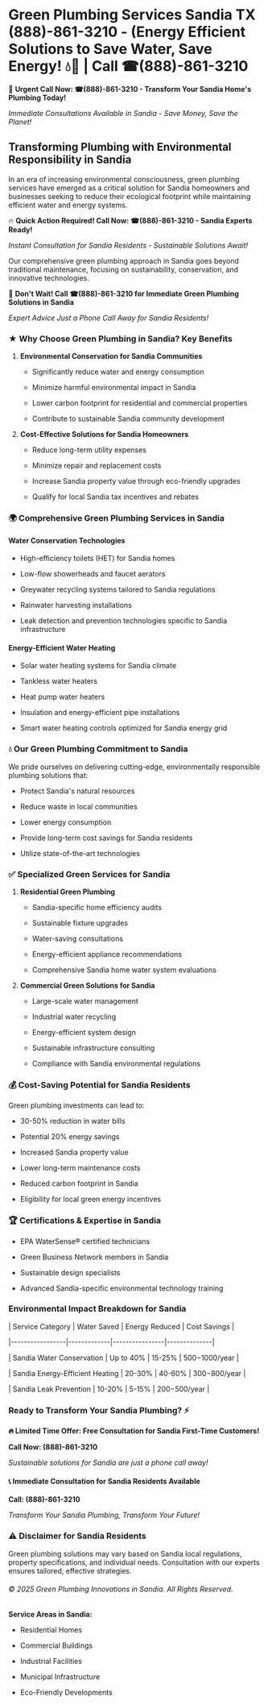 # Green Plumbing Services Sandia TX (888)-861-3210 - (Energy Efficient Solutions to Save Water, Save Energy! 💧🌿 | Call ☎(888)-861-3210

🚨 **Urgent Call Now: ☎(888)-861-3210 - Transform Your Sandia Home's Plumbing Today!**
*Immediate Consultations Available in Sandia - Save Money, Save the Planet!*

## Transforming Plumbing with Environmental Responsibility in Sandia

In an era of increasing environmental consciousness, green plumbing services have emerged as a critical solution for Sandia homeowners and businesses seeking to reduce their ecological footprint while maintaining efficient water and energy systems. 

🔥 **Quick Action Required! Call Now: ☎(888)-861-3210 - Sandia Experts Ready!**
*Instant Consultation for Sandia Residents - Sustainable Solutions Await!*

Our comprehensive green plumbing approach in Sandia goes beyond traditional maintenance, focusing on sustainability, conservation, and innovative technologies.

🚨 **Don't Wait! Call ☎(888)-861-3210 for Immediate Green Plumbing Solutions in Sandia**
*Expert Advice Just a Phone Call Away for Sandia Residents!*

### ★ Why Choose Green Plumbing in Sandia? Key Benefits

1. **Environmental Conservation for Sandia Communities** 
   - Significantly reduce water and energy consumption
   - Minimize harmful environmental impact in Sandia
   - Lower carbon footprint for residential and commercial properties
   - Contribute to sustainable Sandia community development

2. **Cost-Effective Solutions for Sandia Homeowners** 
   - Reduce long-term utility expenses
   - Minimize repair and replacement costs
   - Increase Sandia property value through eco-friendly upgrades
   - Qualify for local Sandia tax incentives and rebates

### 🌍 Comprehensive Green Plumbing Services in Sandia

#### Water Conservation Technologies
- High-efficiency toilets (HET) for Sandia homes
- Low-flow showerheads and faucet aerators
- Greywater recycling systems tailored to Sandia regulations
- Rainwater harvesting installations
- Leak detection and prevention technologies specific to Sandia infrastructure

#### Energy-Efficient Water Heating
- Solar water heating systems for Sandia climate
- Tankless water heaters
- Heat pump water heaters
- Insulation and energy-efficient pipe installations
- Smart water heating controls optimized for Sandia energy grid

### 💧 Our Green Plumbing Commitment to Sandia

We pride ourselves on delivering cutting-edge, environmentally responsible plumbing solutions that:
- Protect Sandia's natural resources
- Reduce waste in local communities
- Lower energy consumption
- Provide long-term cost savings for Sandia residents
- Utilize state-of-the-art technologies

### ✅ Specialized Green Services for Sandia

1. **Residential Green Plumbing**
   - Sandia-specific home efficiency audits
   - Sustainable fixture upgrades
   - Water-saving consultations
   - Energy-efficient appliance recommendations
   - Comprehensive Sandia home water system evaluations

2. **Commercial Green Solutions for Sandia**
   - Large-scale water management
   - Industrial water recycling
   - Energy-efficient system design
   - Sustainable infrastructure consulting
   - Compliance with Sandia environmental regulations

### 💰 Cost-Saving Potential for Sandia Residents

Green plumbing investments can lead to:
- 30-50% reduction in water bills
- Potential 20% energy savings
- Increased Sandia property value
- Lower long-term maintenance costs
- Reduced carbon footprint in Sandia
- Eligibility for local green energy incentives

### 🏆 Certifications & Expertise in Sandia

- EPA WaterSense® certified technicians
- Green Business Network members in Sandia
- Sustainable design specialists
- Advanced Sandia-specific environmental technology training

### Environmental Impact Breakdown for Sandia

| Service Category | Water Saved | Energy Reduced | Cost Savings |
|-----------------|-------------|----------------|--------------|
| Sandia Water Conservation | Up to 40% | 15-25% | $500-$1000/year |
| Sandia Energy-Efficient Heating | 20-30% | 40-60% | $300-$800/year |
| Sandia Leak Prevention | 10-20% | 5-15% | $200-$500/year |

### Ready to Transform Your Sandia Plumbing? ⚡

**🔥 Limited Time Offer: Free Consultation for Sandia First-Time Customers!**

**Call Now: (888)-861-3210**
*Sustainable solutions for Sandia are just a phone call away!*

#### 📞 Immediate Consultation for Sandia Residents Available

**Call: (888)-861-3210**
*Transform Your Sandia Plumbing, Transform Your Future!*

### ⚠️ Disclaimer for Sandia Residents

Green plumbing solutions may vary based on Sandia local regulations, property specifications, and individual needs. Consultation with our experts ensures tailored, effective strategies.

###### © 2025 Green Plumbing Innovations in Sandia. All Rights Reserved.

**Service Areas in Sandia:** 
- Residential Homes
- Commercial Buildings
- Industrial Facilities
- Municipal Infrastructure
- Eco-Friendly Developments